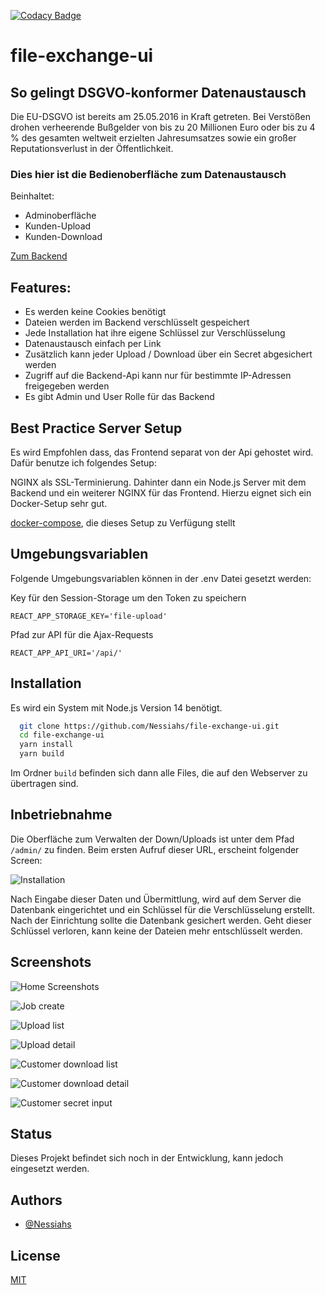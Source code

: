 [![Codacy Badge](https://app.codacy.com/project/badge/Grade/2d4d810bcd04414a884002735ee8bcc9)](https://www.codacy.com/gh/Nessiahs/file-exchange-ui/dashboard?utm_source=github.com&utm_medium=referral&utm_content=Nessiahs/file-exchange-ui&utm_campaign=Badge_Grade)

# file-exchange-ui

## So gelingt DSGVO-konformer Datenaustausch

Die EU-DSGVO ist bereits am 25.05.2016 in Kraft getreten. Bei Verstößen drohen verheerende Bußgelder von bis zu 20 Millionen Euro oder bis zu 4 % des gesamten weltweit erzielten Jahresumsatzes sowie ein großer Reputationsverlust in der Öffentlichkeit.

### Dies hier ist die Bedienoberfläche zum Datenaustausch

Beinhaltet:

- Adminoberfläche
- Kunden-Upload
- Kunden-Download

[Zum Backend](https://github.com/Nessiahs/file-exchange-backend)

## Features:

- Es werden keine Cookies benötigt
- Dateien werden im Backend verschlüsselt gespeichert
- Jede Installation hat ihre eigene Schlüssel zur Verschlüsselung
- Datenaustausch einfach per Link
- Zusätzlich kann jeder Upload / Download über ein Secret abgesichert werden
- Zugriff auf die Backend-Api kann nur für bestimmte IP-Adressen freigegeben werden
- Es gibt Admin und User Rolle für das Backend

## Best Practice Server Setup

Es wird Empfohlen dass, das Frontend separat von der Api gehostet wird. Dafür benutze ich folgendes Setup:

NGINX als SSL-Terminierung. Dahinter dann ein Node.js Server mit dem Backend und ein weiterer NGINX für das Frontend. Hierzu eignet sich ein Docker-Setup sehr gut.

[docker-compose](https://github.com/Nessiahs/file-exchange-compose), die dieses Setup zu Verfügung stellt

## Umgebungsvariablen

Folgende Umgebungsvariablen können in der .env Datei gesetzt werden:

Key für den Session-Storage um den Token zu speichern

`REACT_APP_STORAGE_KEY='file-upload'`

Pfad zur API für die Ajax-Requests

`REACT_APP_API_URI='/api/'`

## Installation

Es wird ein System mit Node.js Version 14 benötigt.

```bash
  git clone https://github.com/Nessiahs/file-exchange-ui.git
  cd file-exchange-ui
  yarn install
  yarn build
```

Im Ordner `build` befinden sich dann alle Files, die auf den Webserver zu übertragen sind.

## Inbetriebnahme

Die Oberfläche zum Verwalten der Down/Uploads ist unter dem Pfad `/admin/` zu finden. Beim ersten Aufruf dieser URL, erscheint folgender Screen:

![Installation](./screenshots/installation.png)

Nach Eingabe dieser Daten und Übermittlung, wird auf dem Server die Datenbank eingerichtet und ein Schlüssel für die Verschlüsselung erstellt. Nach der Einrichtung sollte die Datenbank gesichert werden. Geht dieser Schlüssel verloren, kann keine der Dateien mehr entschlüsselt werden.

## Screenshots

![Home Screenshots](./screenshots/home.png)

![Job create](./screenshots/create.png)

![Upload list](./screenshots/upload_list.png)

![Upload detail](./screenshots/upload_detail.png)

![Customer download list](./screenshots/customer_download_list.png)

![Customer download detail](./screenshots/customer_download_detail.png)

![Customer secret input](./screenshots/download_secret.png)

## Status

Dieses Projekt befindet sich noch in der Entwicklung, kann jedoch eingesetzt werden.

## Authors

- [@Nessiahs](https://www.github.com/Nessiahs)

## License

[MIT](https://github.com/Nessiahs/file-exchange-ui/blob/master/LICENSE)
